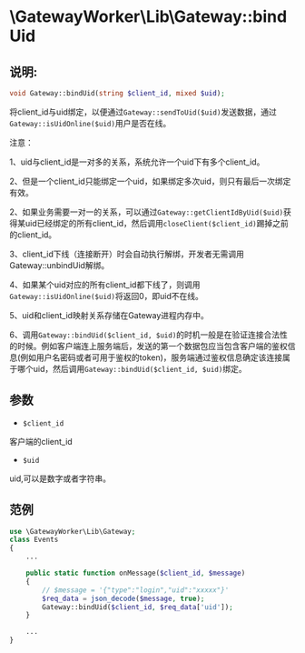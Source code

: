 # \GatewayWorker\Lib\Gateway::bindUid

## 说明:
```php
void Gateway::bindUid(string $client_id, mixed $uid);
```

将client_id与uid绑定，以便通过```Gateway::sendToUid($uid)```发送数据，通过```Gateway::isUidOnline($uid)```用户是否在线。


注意：

1、uid与client_id是一对多的关系，系统允许一个uid下有多个client_id。

2、但是一个client_id只能绑定一个uid，如果绑定多次uid，则只有最后一次绑定有效。

2、如果业务需要一对一的关系，可以通过```Gateway::getClientIdByUid($uid)```获得某uid已经绑定的所有client_id，然后调用```closeClient($client_id)```踢掉之前的client_id。

3、client_id下线（连接断开）时会自动执行解绑，开发者无需调用Gateway::unbindUid解绑。

4、如果某个uid对应的所有client_id都下线了，则调用```Gateway::isUidOnline($uid)```将返回0，即uid不在线。

5、uid和client_id映射关系存储在Gateway进程内存中。

6、调用```Gateway::bindUid($client_id, $uid)```的时机一般是在验证连接合法性的时候。例如客户端连上服务端后，发送的第一个数据包应当包含客户端的鉴权信息(例如用户名密码或者可用于鉴权的token)，服务端通过鉴权信息确定该连接属于哪个uid，然后调用```Gateway::bindUid($client_id, $uid)```绑定。

## 参数

* ```$client_id```

客户端的client_id

* ```$uid```

uid,可以是数字或者字符串。


## 范例
```php
use \GatewayWorker\Lib\Gateway;
class Events
{
    ...

    public static function onMessage($client_id, $message)
    {
        // $message = '{"type":"login","uid":"xxxxx"}'
        $req_data = json_decode($message, true);
        Gateway::bindUid($client_id, $req_data['uid']);
    }

    ...
}

```
